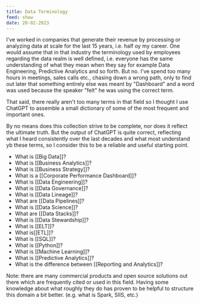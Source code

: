 ```yaml
---
title: Data Terminology
feed: show
date: 20-02-2023
---
```

I've worked in companies that generate their revenue by processing or analyzing data at scale for the last 15 years, i.e. half oy my career. One would assume that in that industry the terminology used by employees regarding the data realm is well defined, i.e. everyone has the same understanding of what they mean when they say for example Data Engineering, Predictive Analytics and so forth. But no. I've spend too many hours in meetings, sales calls etc., chasing down a wrong path, only to find out later that something entirely else was meant by "Dashboard" and a word was used because the speaker "felt" he was using the correct term.

That said, there really aren't too many terms in that field so I thought I use ChatGPT to assemble a small dictionary of some of the most frequent and important ones.

By no means does this collection strive to be complete, nor does it reflect the ultimate truth. But the output of ChatGPT is quite correct, reflecting what I heard consistently over the last decades and what most understand yb these terms, so I consider this to be a reliable and useful starting point.

- What is [[Big Data]]?
- What is [[Business Analytics]]?
- What is [[Business Strategy]]?
- What is a [[Corporate Performance Dashboard]]?
- What is [[Data Engineering]]?
- What is [[Data Governance]]?
- What is [[Data Lineage]]?
- What are [[Data Pipelines]]?
- What is [[Data Science]]?
- What are [[Data Stacks]]?
- What is [[Data Stewardship]]?
- What is [[ELT]]?
- What is[[ETL]]?
- What is [[SQL]]?
- What is [[Python]]?
- What is [[Machine Learning]]?
- What is [[Predictive Analytics]]?
- What is the difference between [[Reporting and Analytics]]?

Note: there are  many commercial products and open source solutions out there which are frequently cited or used in this field. Having some knowledge about what roughly they do has proven to be helpful to structure this domain a bit better. (e.g. what is Spark, SIIS, etc.) 